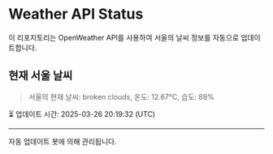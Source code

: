 
# Weather API Status

이 리포지토리는 OpenWeather API를 사용하여 서울의 날씨 정보를 자동으로 업데이트합니다.

## 현재 서울 날씨
> 서울의 현재 날씨: broken clouds, 온도: 12.67°C, 습도: 89%

⏳ 업데이트 시간: 2025-03-26 20:19:32 (UTC)

---
자동 업데이트 봇에 의해 관리됩니다.
